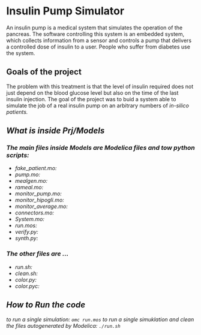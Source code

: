 # Insulin Pump Simulator
<p>An insulin pump is a medical system that simulates the operation of the pancreas. The software controlling this system is an embedded system, which
collects information from a sensor and controls a pump that delivers a controlled dose of insulin to a user. People who suffer from diabetes use the system.</p>

<h2>Goals of the project</h2>
<p>The problem with this treatment is that the level of insulin required does not just depend on the blood glucose level but also on the time of the last insulin injection. The goal of the project was to buid a system able to simulate the job of a real insulin pump on an arbitrary numbers of <i>in-silico<i> patients.</p>

<h2>What is inside Prj/Models</h2>
<h3>The main files inside Models are Modelica files and tow python scripts:</h3> 
<ul>
  <li> <i> fake_patient.mo:</i> </li>
  <li> <i> pump.mo:</i> </li>
  <li> <i> mealgen.mo:</i> </li>
  <li> <i> rameal.mo:</i> </li>
  <li> <i> monitor_pump.mo:</i> </li>
  <li> <i> monitor_hipogli.mo:</i> </li>
  <li> <i> monitor_average.mo:</i> </li>
  <li> <i> connectors.mo:</i> </li>
  <li> <i> System.mo:</i> </li>
  <li> <i> run.mos:</i> </li>
  <li> <i> verify.py:</i> </li>
  <li> <i> synth.py:</i> </li> 
</ul>
<h3>The other files are ...</h3>
<ul>
  <li> <i> run.sh:</i> </li>
  <li> <i> clean.sh:</i> </li>
  <li> <i> color.py:</i> </li>
  <li> <i> color.pyc:</i> </li>
</ul>

<h2>How to Run the code</h2>
to run a single simulation:
<code>omc run.mos</code> 
to run a single simuklation and clean the files autogenerated by Modelica:
<code>./run.sh</code> 


